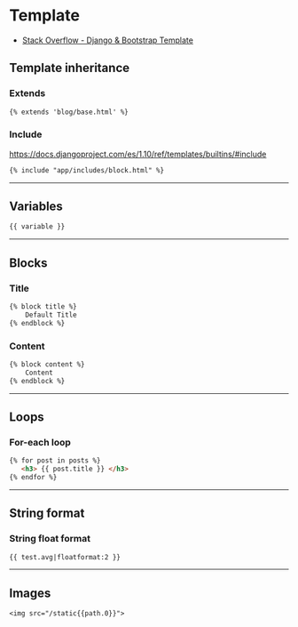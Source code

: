 # Template

- [Stack Overflow - Django & Bootstrap Template](https://stackoverflow.com/questions/10157059/how-can-i-use-bootstrap-with-django)

## Template inheritance

### Extends

```html
{% extends 'blog/base.html' %}
```

### Include
https://docs.djangoproject.com/es/1.10/ref/templates/builtins/#include

```html
{% include "app/includes/block.html" %}
```

***

## Variables
```html
{{ variable }}
```

***

## Blocks

### Title
```html
{% block title %}
    Default Title 
{% endblock %}
```

### Content
```html
{% block content %}
    Content
{% endblock %}
```

***

## Loops

### For-each loop
```html
{% for post in posts %}
   <h3> {{ post.title }} </h3>
{% endfor %}
```

***

## String format

### String float format
```html
{{ test.avg|floatformat:2 }}
```

***

## Images
`<img src="/static{{path.0}}">`